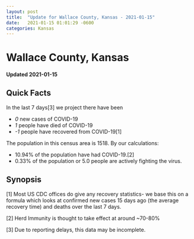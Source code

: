 ```yaml
---
layout: post
title:  "Update for Wallace County, Kansas - 2021-01-15"
date:   2021-01-15 01:01:29 -0600
categories: Kansas
---
```


# Wallace County, Kansas
#### Updated 2021-01-15

## Quick Facts

In the last 7 days[3] we project there have been
- *0* new cases of COVID-19
- *1* people have died of COVID-19
- *-1* people have recovered from COVID-19[1]

The population in this census area is 1518. By our calculations:
- 10.94% of the population have had COVID-19.[2]
- 0.33% of the population or 5.0 people are actively fighting the virus.

## Synopsis




[1] Most US CDC offices do give any recovery statistics- we base this on a formula which looks at confirmed new cases
15 days ago (the average recovery time) and deaths over the last 7 days.

[2] Herd Immunity is thought to take effect at around ~70-80%

[3] Due to reporting delays, this data may be incomplete.
 
    